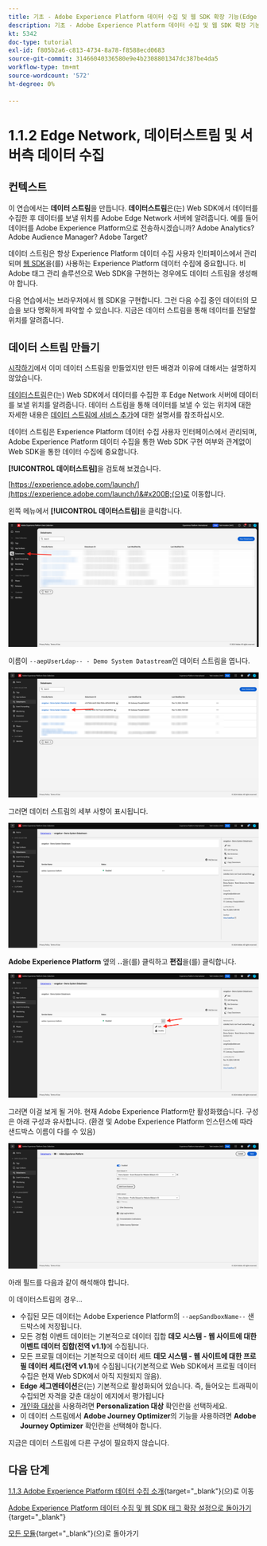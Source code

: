 ```yaml
---
title: 기초 - Adobe Experience Platform 데이터 수집 및 웹 SDK 확장 기능(Edge Network, 데이터스트림 및 서버측 데이터 수집) 설정
description: 기초 - Adobe Experience Platform 데이터 수집 및 웹 SDK 확장 기능(Edge Network, 데이터스트림 및 서버측 데이터 수집) 설정
kt: 5342
doc-type: tutorial
exl-id: f805b2a6-c813-4734-8a78-f8588ecd0683
source-git-commit: 31466040336580e9e4b2308801347dc387be4da5
workflow-type: tm+mt
source-wordcount: '572'
ht-degree: 0%

---
```


# 1.1.2 Edge Network, 데이터스트림 및 서버측 데이터 수집

## 컨텍스트

이 연습에서는 **데이터 스트림**&#x200B;을 만듭니다. **데이터스트림**&#x200B;은(는) Web SDK에서 데이터를 수집한 후 데이터를 보낼 위치를 Adobe Edge Network 서버에 알려줍니다. 예를 들어 데이터를 Adobe Experience Platform으로 전송하시겠습니까? Adobe Analytics? Adobe Audience Manager? Adobe Target?

데이터 스트림은 항상 Experience Platform 데이터 수집 사용자 인터페이스에서 관리되며 [웹 SDK](https://experienceleague.adobe.com/en/docs/experience-platform/web-sdk/home)을(를) 사용하는 Experience Platform 데이터 수집에 중요합니다. 비 Adobe 태그 관리 솔루션으로 Web SDK을 구현하는 경우에도 데이터 스트림을 생성해야 합니다.

다음 연습에서는 브라우저에서 웹 SDK을 구현합니다. 그런 다음 수집 중인 데이터의 모습을 보다 명확하게 파악할 수 있습니다. 지금은 데이터 스트림을 통해 데이터를 전달할 위치를 알려줍니다.

## 데이터 스트림 만들기

[시작하기](./../../../../modules/getting-started/gettingstarted/ex2.md)에서 이미 데이터 스트림을 만들었지만 만든 배경과 이유에 대해서는 설명하지 않았습니다.

[데이터스트림](https://experienceleague.adobe.com/en/docs/experience-platform/datastreams/overview)은(는) Web SDK에서 데이터를 수집한 후 Edge Network 서버에 데이터를 보낼 위치를 알려줍니다. 데이터 스트림을 통해 데이터를 보낼 수 있는 위치에 대한 자세한 내용은 [데이터 스트림에 서비스 추가](https://experienceleague.adobe.com/en/docs/experience-platform/datastreams/configure#add-services)에 대한 설명서를 참조하십시오.

데이터 스트림은 Experience Platform 데이터 수집 사용자 인터페이스에서 관리되며, Adobe Experience Platform 데이터 수집을 통한 Web SDK 구현 여부와 관계없이 Web SDK을 통한 데이터 수집에 중요합니다.

**[!UICONTROL 데이터스트림]**&#x200B;을 검토해 보겠습니다.

[https://experience.adobe.com/launch/](https://experience.adobe.com/launch/)&#x200B;(으)로 이동합니다.

왼쪽 메뉴에서 **[!UICONTROL 데이터스트림]**&#x200B;을 클릭합니다.

![왼쪽 탐색에서 데이터 스트림 아이콘 클릭](./images/edgeconfig1.png)

이름이 `--aepUserLdap-- - Demo System Datastream`인 데이터 스트림을 엽니다.

![데이터 스트림 이름 지정 및 저장](./images/edgeconfig2.png)

그러면 데이터 스트림의 세부 사항이 표시됩니다.

![데이터 스트림 이름 지정 및 저장](./images/edgecfg1.png)

**Adobe Experience Platform** 옆의 **..**&#x200B;을(를) 클릭하고 **편집**&#x200B;을(를) 클릭합니다.

![데이터 스트림 이름 지정 및 저장](./images/edgecfg1a.png)

그러면 이걸 보게 될 거야. 현재 Adobe Experience Platform만 활성화했습니다. 구성은 아래 구성과 유사합니다. (환경 및 Adobe Experience Platform 인스턴스에 따라 샌드박스 이름이 다를 수 있음)

![데이터 스트림 이름 지정 및 저장](./images/edgecfg2.png)

아래 필드를 다음과 같이 해석해야 합니다.

이 데이터스트림의 경우...

- 수집된 모든 데이터는 Adobe Experience Platform의 `--aepSandboxName--` 샌드박스에 저장됩니다.
- 모든 경험 이벤트 데이터는 기본적으로 데이터 집합 **데모 시스템 - 웹 사이트에 대한 이벤트 데이터 집합(전역 v1.1)**&#x200B;에 수집됩니다.
- 모든 프로필 데이터는 기본적으로 데이터 세트 **데모 시스템 - 웹 사이트에 대한 프로필 데이터 세트(전역 v1.1)**&#x200B;에 수집됩니다(기본적으로 Web SDK에서 프로필 데이터 수집은 현재 Web SDK에서 아직 지원되지 않음).
- **Edge 세그멘테이션**&#x200B;은(는) 기본적으로 활성화되어 있습니다. 즉, 들어오는 트래픽이 수집되면 자격을 갖춘 대상이 에지에서 평가됩니다
- [개인화 대상](https://experienceleague.adobe.com/en/docs/experience-platform/destinations/catalog/personalization/overview)을 사용하려면 **Personalization 대상** 확인란을 선택하세요.
- 이 데이터 스트림에서 **Adobe Journey Optimizer**&#x200B;의 기능을 사용하려면 **Adobe Journey Optimizer** 확인란을 선택해야 합니다.

지금은 데이터 스트림에 다른 구성이 필요하지 않습니다.

## 다음 단계

[1.1.3 Adobe Experience Platform 데이터 수집 소개](./ex3.md){target="_blank"}(으)로 이동

[Adobe Experience Platform 데이터 수집 및 웹 SDK 태그 확장 설정으로 돌아가기](./data-ingestion-launch-web-sdk.md){target="_blank"}

[모든 모듈](./../../../../overview.md){target="_blank"}(으)로 돌아가기

